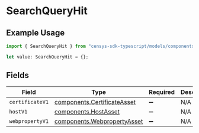 # SearchQueryHit

## Example Usage

```typescript
import { SearchQueryHit } from "censys-sdk-typescript/models/components";

let value: SearchQueryHit = {};
```

## Fields

| Field                                                                      | Type                                                                       | Required                                                                   | Description                                                                |
| -------------------------------------------------------------------------- | -------------------------------------------------------------------------- | -------------------------------------------------------------------------- | -------------------------------------------------------------------------- |
| `certificateV1`                                                            | [components.CertificateAsset](../../models/components/certificateasset.md) | :heavy_minus_sign:                                                         | N/A                                                                        |
| `hostV1`                                                                   | [components.HostAsset](../../models/components/hostasset.md)               | :heavy_minus_sign:                                                         | N/A                                                                        |
| `webpropertyV1`                                                            | [components.WebpropertyAsset](../../models/components/webpropertyasset.md) | :heavy_minus_sign:                                                         | N/A                                                                        |